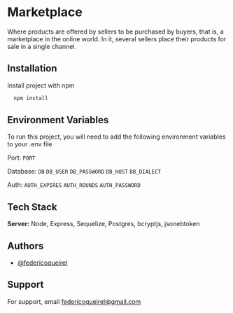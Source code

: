 
# Marketplace

Where products are offered by sellers to be purchased by buyers, that is, a marketplace in the online world. In it, several sellers place their products for sale in a single channel.

## Installation

Install project with npm

```bash
  npm install
```
    
## Environment Variables

To run this project, you will need to add the following environment variables to your .env file

Port:
`PORT`

Database:
`DB`
`DB_USER`
`DB_PASSWORD`
`DB_HOST`
`DB_DIALECT`

Auth:
`AUTH_EXPIRES`
`AUTH_ROUNDS`
`AUTH_PASSWORD`


## Tech Stack

**Server:** Node, Express, Sequelize, Postgres, bcryptjs, jsonebtoken


## Authors

- [@federicoqueirel](https://github.com/Queirel)


## Support

For support, email federicoqueirel@gmail.com

